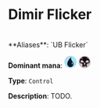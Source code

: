 <!-- This page is automatically generated by Myr: do not update it manually. Changes directly applied here will be lost. -->
# Dimir Flicker
<br/>
**Aliases**: `UB Flicker`

**Dominant mana**: <img src="../resources/images/mana/U.png" width="25"/> <img src="../resources/images/mana/B.png" width="25"/>

**Type**: `Control`

**Description**: TODO.









